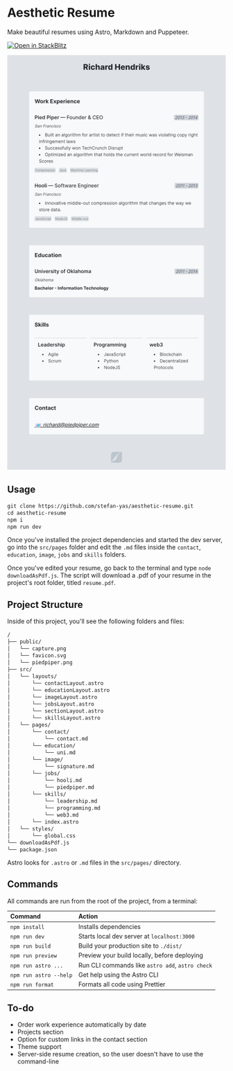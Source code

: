 # Aesthetic Resume

Make beautiful resumes using Astro, Markdown and Puppeteer.

[![Open in StackBlitz](https://developer.stackblitz.com/img/open_in_stackblitz.svg)](https://stackblitz.com/edit/node-xdhtnt?embed=1&file=src/pages/jobs/1-piedpiper.md)

![example-resume](https://github.com/stefan-yas/aesthetic-resume/blob/main/public/capture.png)

## Usage

```
git clone https://github.com/stefan-yas/aesthetic-resume.git
cd aesthetic-resume
npm i
npm run dev
```

Once you've installed the project dependencies and started the dev server, go into the `src/pages` folder and edit the `.md` files inside the `contact`, `education`, `image`, `jobs` and `skills` folders.

Once you've edited your resume, go back to the terminal and type `node downloadAsPdf.js`. The script will download a .pdf of your resume in the project's root folder, titled `resume.pdf`.

## Project Structure

Inside of this project, you'll see the following folders and files:

```
/
├── public/
│   └── capture.png
│   └── favicon.svg
│   └── piedpiper.png
├── src/
│   └── layouts/
│       └── contactLayout.astro
│       └── educationLayout.astro
│       └── imageLayout.astro
│       └── jobsLayout.astro
│       └── sectionLayout.astro
│       └── skillsLayout.astro
│   └── pages/
│       └── contact/
│           └── contact.md
│       └── education/
│           └── uni.md
│       └── image/
│           └── signature.md
│       └── jobs/
│           └── hooli.md
│           └── piedpiper.md
│       └── skills/
│           └── leadership.md
│           └── programming.md
│           └── web3.md
│       └── index.astro
│   └── styles/
│       └── global.css
└── downloadAsPdf.js
└── package.json
```

Astro looks for `.astro` or `.md` files in the `src/pages/` directory.

## Commands

All commands are run from the root of the project, from a terminal:

| Command                | Action                                           |
| :--------------------- | :----------------------------------------------- |
| `npm install`          | Installs dependencies                            |
| `npm run dev`          | Starts local dev server at `localhost:3000`      |
| `npm run build`        | Build your production site to `./dist/`          |
| `npm run preview`      | Preview your build locally, before deploying     |
| `npm run astro ...`    | Run CLI commands like `astro add`, `astro check` |
| `npm run astro --help` | Get help using the Astro CLI                     |
| `npm run format`       | Formats all code using Prettier                  |

## To-do

- Order work experience automatically by date
- Projects section
- Option for custom links in the contact section
- Theme support
- Server-side resume creation, so the user doesn't have to use the command-line
